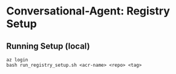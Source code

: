 # Conversational-Agent: Registry Setup

## Running Setup (local)
```
az login
bash run_registry_setup.sh <acr-name> <repo> <tag>
```